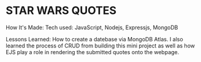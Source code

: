 # STAR WARS QUOTES

How It's Made:
Tech used: JavaScript, Nodejs, Expressjs, MongoDB

Lessons Learned:
How to create a datebase via MongoDB Atlas. I also learned the process of CRUD from building this mini project as well as how EJS play a role in rendering the submitted quotes onto the webpage.
